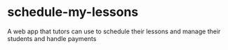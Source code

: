 # schedule-my-lessons
A web app that tutors can use to schedule their lessons and manage their students and handle payments

